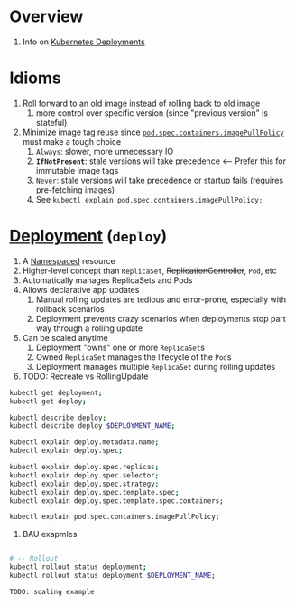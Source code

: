 # Overview
1. Info on [Kubernetes Deployments](https://kubernetes.io/docs/concepts/workloads/controllers/deployment/)


# Idioms
1. Roll forward to an old image instead of rolling back to old image
    1. more control over specific version (since "previous version" is stateful)
1. Minimize image tag reuse since [`pod.spec.containers.imagePullPolicy`](https://kubernetes.io/docs/concepts/containers/images/#image-pull-policy) must make a tough choice
    1. `Always`: slower, more unnecessary IO
    1. **`IfNotPresent`**: stale versions will take precedence  <-- Prefer this for immutable image tags
    1. `Never`: stale versions will take precedence or startup fails (requires pre-fetching images)
    1. See `kubectl explain pod.spec.containers.imagePullPolicy;`


# [Deployment](https://kubernetes.io/docs/concepts/workloads/controllers/deployment/) (`deploy`)
1. A [Namespaced](https://kubernetes.io/docs/concepts/overview/working-with-objects/namespaces/) resource
1. Higher-level concept than `ReplicaSet`, ~~ReplicationController~~, `Pod`, etc
1. Automatically manages ReplicaSets and Pods
1. Allows declarative app updates
    1. Manual rolling updates are tedious and error-prone, especially with rollback scenarios
    1. Deployment prevents crazy scenarios when deployments stop part way through a rolling update
1. Can be scaled anytime
    1. Deployment "owns" one or more `ReplicaSet`s
    1. Owned `ReplicaSet` manages the lifecycle of the `Pod`s
    1. Deployment manages multiple `ReplicaSet` during rolling updates
1. TODO: Recreate vs RollingUpdate
```sh
kubectl get deployment;
kubectl get deploy;

kubectl describe deploy;
kubectl describe deploy $DEPLOYMENT_NAME;

kubectl explain deploy.metadata.name;
kubectl explain deploy.spec;

kubectl explain deploy.spec.replicas;
kubectl explain deploy.spec.selector;
kubectl explain deploy.spec.strategy;
kubectl explain deploy.spec.template.spec;
kubectl explain deploy.spec.template.spec.containers;

kubectl explain pod.spec.containers.imagePullPolicy;
```
1. BAU exapmles
```sh

# -- Rollout
kubectl rollout status deployment;
kubectl rollout status deployment $DEPLOYMENT_NAME;

TODO: scaling example
```
